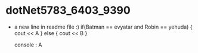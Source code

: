 # dotNet5783_6403_9390
  * a new line in readme file :)
    if(Batman == evyatar and Robin == yehuda)
    {
        cout << A
    }
    else
    {
        cout << B
    }

    console : A